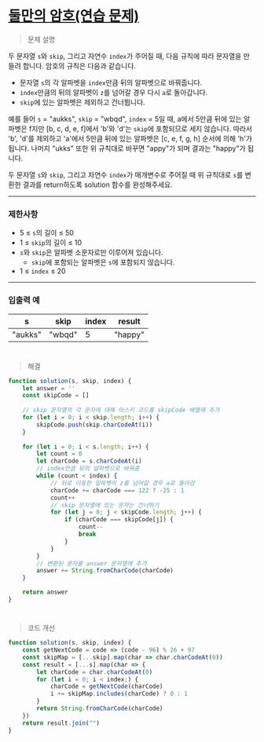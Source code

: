# [둘만의 암호(연습 문제)](https://school.programmers.co.kr/learn/courses/30/lessons/155652)

> 문제 설명

두 문자열 `s`와 `skip`, 그리고 자연수 `index`가 주어질 때, 다음 규칙에 따라 문자열을 만들려 합니다. 암호의 규칙은 다음과 같습니다.

- 문자열 `s`의 각 알파벳을 `index`만큼 뒤의 알파벳으로 바꿔줍니다.
- `index`만큼의 뒤의 알파벳이 `z`를 넘어갈 경우 다시 `a`로 돌아갑니다.
- `skip`에 있는 알파벳은 제외하고 건너뜁니다.

예를 들어 `s` = "aukks", `skip` = "wbqd", `index` = 5일 때, a에서 5만큼 뒤에 있는 알파벳은 f지만 [b, c, d, e, f]에서 'b'와 'd'는 `skip`에 포함되므로 세지 않습니다. 따라서 'b', 'd'를 제외하고 'a'에서 5만큼 뒤에 있는 알파벳은 [c, e, f, g, h] 순서에 의해 'h'가 됩니다. 나머지 "ukks" 또한 위 규칙대로 바꾸면 "appy"가 되며 결과는 "happy"가 됩니다.

두 문자열 `s`와 `skip`, 그리고 자연수 `index`가 매개변수로 주어질 때 위 규칙대로 `s`를 변환한 결과를 return하도록 solution 함수를 완성해주세요.

---

### 제한사항

- 5 ≤ `s`의 길이 ≤ 50
- 1 ≤ `skip`의 길이 ≤ 10
- `s`와 `skip`은 알파벳 소문자로만 이루어져 있습니다.
    - `skip`에 포함되는 알파벳은 `s`에 포함되지 않습니다.
- 1 ≤ `index` ≤ 20

---

### 입출력 예

| s | skip | index | result |
| --- | --- | --- | --- |
| "aukks" | "wbqd" | 5 | "happy" |

#

> 해결

```jsx
function solution(s, skip, index) {
    let answer = ''
    const skipCode = []
    
    // skip 문자열의 각 문자에 대해 아스키 코드를 skipCode 배열에 추가
    for (let i = 0; i < skip.length; i++) {
        skipCode.push(skip.charCodeAt(i))
    }
    
    for (let i = 0; i < s.length; i++) {
        let count = 0
        let charCode = s.charCodeAt(i)
        // index만큼 뒤의 알파벳으로 바꿔줌
        while (count < index) {
            // 뒤로 이동한 알파벳이 z를 넘어갈 경우 a로 돌아감
            charCode += charCode === 122 ? -25 : 1
            count++
            // skip 문자열에 있는 문자는 건너뛰기
            for (let j = 0; j < skipCode.length; j++) {
                if (charCode === skipCode[j]) {
                    count--
                    break
                }
            }
        }
        // 변환된 문자를 answer 문자열에 추가
        answer += String.fromCharCode(charCode)
    }

    return answer
}
```

#

> 코드 개선

```jsx
function solution(s, skip, index) {
    const getNextCode = code => (code - 96) % 26 + 97
    const skipMap = [...skip].map(char => char.charCodeAt(0))
    const result = [...s].map(char => {
        let charCode = char.charCodeAt(0)
        for (let i = 0; i < index;) {
            charCode = getNextCode(charCode)
            i += skipMap.includes(charCode) ? 0 : 1
        }
        return String.fromCharCode(charCode)
    })
    return result.join("")
}
```
